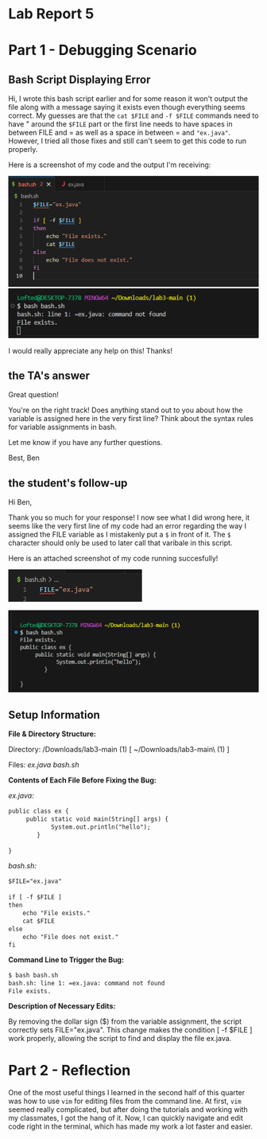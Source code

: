 # Lab Report 5

# Part 1 - Debugging Scenario

## Bash Script Displaying Error

Hi, I wrote this bash script earlier and for some reason it won't output the file along with a message saying it exists even though everything seems correct.
My guesses are that the `cat $FILE` and `-f $FILE` commands need to have " around the `$FILE` part or the first line needs to have spaces in between FILE and = as well as a space in between = and `"ex.java"`. 
However, I tried all those fixes and still can't seem to get this code to run properly. 

Here is a screenshot of my code and the output I'm receiving:

![Image](fcode.png)
![Image](ft.png)


I would really appreciate any help on this! Thanks!

## **the TA's answer**

Great question! 

You're on the right track! Does anything stand out to you about how the variable is assigned here in the very first line? Think about the syntax rules for variable assignments in bash.

Let me know if you have any further questions.

Best,
Ben

## **the student's follow-up**

Hi Ben, 

Thank you so much for your response! 
I now see what I did wrong here, it seems like the very first line of my code had an error regarding the way I assigned the FILE variable as I mistakenly put a `$` in front of it. 
The `$` character should only be used to later call that varibale in this script. 

Here is an attached screenshot of my code running succesfully!


![Image](gcode.png)

![Image](gt.png)


## Setup Information

**File & Directory Structure:**

Directory: /Downloads/lab3-main (1) [ ~/Downloads/lab3-main\ \(1\) ]

Files:
*ex.java*
*bash.sh*

**Contents of Each File Before Fixing the Bug:**

*ex.java:*
```
public class ex {
     public static void main(String[] args) {
            System.out.println("hello");
        }
    
}
```
*bash.sh:*
```
$FILE="ex.java" 

if [ -f $FILE ]
then
    echo "File exists."
    cat $FILE  
else
    echo "File does not exist."
fi
```
**Command Line to Trigger the Bug:**

```
$ bash bash.sh
bash.sh: line 1: =ex.java: command not found
File exists.
```

**Description of Necessary Edits:**

By removing the dollar sign ($) from the variable assignment, the script correctly sets FILE="ex.java". 
This change makes the condition [ -f $FILE ] work properly, allowing the script to find and display the file ex.java.



# Part 2 - Reflection


One of the most useful things I learned in the second half of this quarter was how to use `vim` for editing files from the command line. 
At first, `vim` seemed really complicated, but after doing the tutorials and working with my classmates, I got the hang of it.
Now, I can quickly navigate and edit code right in the terminal, which has made my work a lot faster and easier.




